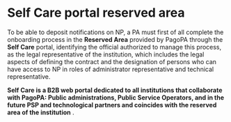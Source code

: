 # Self Care portal reserved area

To be able to deposit notifications on NP, a PA must first of all complete the onboarding process in the **Reserved Area** provided by PagoPA through the **Self Care** portal, identifying the official authorized to manage this process, as the legal representative of the institution, which includes the legal aspects of defining the contract and the designation of persons who can have access to NP in roles of administrator representative and technical representative.

**Self Care is a B2B web portal dedicated to all institutions that collaborate with PagoPA: Public administrations, Public Service Operators, and in the future PSP and technological partners and coincides with the reserved area of the institution** .